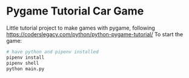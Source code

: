 # Pygame Tutorial Car Game

Little tutorial project to make games with pygame, following https://coderslegacy.com/python/python-pygame-tutorial/
To start the game:
```bash
# have python and pipenv installed
pipenv install
pipenv shell
python main.py
```
